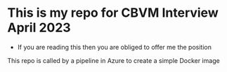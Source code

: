 # This is my repo for CBVM Interview April 2023

* If you are reading this then you are obliged to offer me the position

This repo is called by a pipeline in Azure to create a simple Docker image
